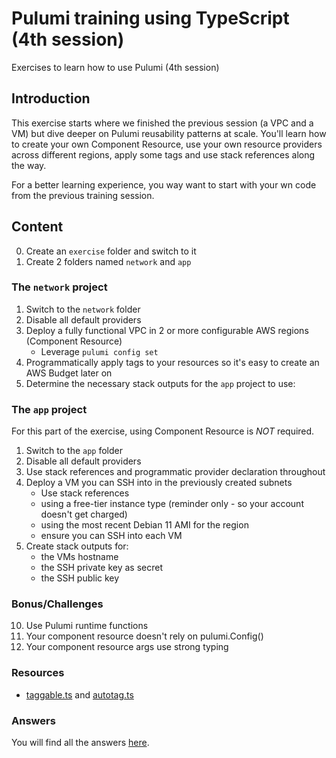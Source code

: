 # Pulumi training using TypeScript (4th session)
Exercises to learn how to use Pulumi (4th session)

## Introduction ##

This exercise starts where we finished the previous session (a VPC and a VM) but dive deeper on Pulumi reusability patterns at scale. You'll learn how to create your own Component Resource, use your own resource providers across different regions, apply some tags and use stack references along the way.

For a better learning experience, you way want to start with your wn code from the previous training session.

## Content ##

0. Create an `exercise` folder and switch to it
1. Create 2 folders named `network` and `app`

### The `network` project ###

1. Switch to the `network` folder
2. Disable all default providers
3. Deploy a fully functional VPC in 2 or more configurable AWS regions (Component Resource)
   * Leverage `pulumi config set`
4. Programmatically apply tags to your resources so it's easy to create an AWS Budget later on
5. Determine the necessary stack outputs for the `app` project to use:


### The `app` project ###

For this part of the exercise, using Component Resource is _NOT_ required.

1. Switch to the `app` folder
2. Disable all default providers
3. Use stack references and programmatic provider declaration throughout
4. Deploy a VM you can SSH into in the previously created subnets
   * Use stack references
   * using a free-tier instance type (reminder only - so your account doesn't get charged)
   * using the most recent Debian 11 AMI for the region
   * ensure you can SSH into each VM
5. Create stack outputs for:
   * the VMs hostname
   * the SSH private key as secret
   * the SSH public key

### Bonus/Challenges ###

10. Use Pulumi runtime functions
11. Your component resource doesn't rely on pulumi.Config()
12. Your component resource args use strong typing

### Resources ###

* [taggable.ts](https://github.com/joeduffy/aws-tags-example/blob/master/autotag-ts/taggable.ts) and [autotag.ts](https://github.com/joeduffy/aws-tags-example/blob/master/autotag-ts/autotag.ts)

### Answers ###
You will find all the answers [here](answer/).